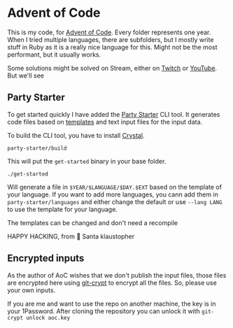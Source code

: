 # Advent of Code

This is my code, for [Advent of Code](https://adventofcode.com/). Every folder represents one year. When I tried multiple languages, there are subfolders, but I mostly write stuff in Ruby as it is a really nice language for this. Might not be the most performant, but it usually works.

Some solutions might be solved on Stream, either on [Twitch](https://www.twitch.tv/klaustopher) or [YouTube](https://www.youtube.com/@klaustopher). But we'll see

## Party Starter

To get started quickly I have added the [Party Starter](https://github.com/klaustopher/advent-of-code/tree/master/party-starter) CLI tool. It generates code files based on [templates](https://github.com/klaustopher/advent-of-code/tree/master/templates) and text input files for the input data.

To build the CLI tool, you have to install [Crystal](https://crystal-lang.org/install/).

```
party-starter/build
```

This will put the `get-started` binary in your base folder.

```
./get-started
```

Will generate a file in `$YEAR/$LANGUAGE/$DAY.$EXT` based on the template of your language. If you want to add more languages, you cann add them in `party-starter/languages` and either change the default or use `--lang LANG` to use the template for your language.

The templates can be changed and don't need a recompile

HAPPY HACKING, from 🎅 Santa klaustopher

## Encrypted inputs

As the author of AoC wishes that we don't publish the input files, those files are encrypted here using [git-crypt](https://github.com/AGWA/git-crypt) to encrypt all the files. So, please use your own inputs.

If you are me and want to use the repo on another machine, the key is in your 1Password. After cloning the repository you can unlock it with `git-crypt unlock aoc.key`
